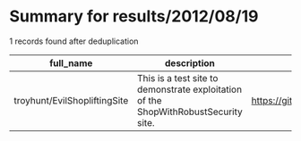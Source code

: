 
# Summary for results/2012/08/19
    
1 records found after deduplication

| full_name | description | html_url | matched_list | matched_count | pushed_at | size | stargazers_count | language | forks_count |
|------------------------------|-------------------------------------------------------------------------------------|-------------------------------------------------|----------------|-----------------|---------------------------|--------|--------------------|------------|---------------|
| troyhunt/EvilShopliftingSite | This is a test site to demonstrate exploitation of the ShopWithRobustSecurity site. | https://github.com/troyhunt/EvilShopliftingSite | ['exploit'] | 1 | 2012-08-19 08:41:49+00:00 | 104 | 0 | C# | 0 |
